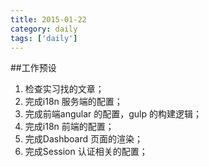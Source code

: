 ```yaml
---
title: 2015-01-22
category: daily
tags: ['daily']
---
```


##工作预设
1. 检查实习找的文章；
2. 完成i18n 服务端的配置；
3. 完成前端angular 的配置，gulp 的构建逻辑；
4. 完成i18n 前端的配置；
5. 完成Dashboard 页面的渲染；
6. 完成Session 认证相关的配置；


